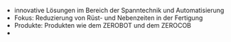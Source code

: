 - innovative Lösungen im Bereich der Spanntechnik und Automatisierung 
- Fokus: Reduzierung von Rüst- und Nebenzeiten in der Fertigung 
- Produkte: Produkten wie dem ZEROBOT und dem ZEROCOB 
- 